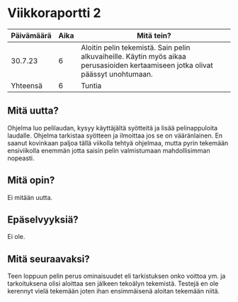 # Viikkoraportti 2

| Päivämäärä |     Aika      |                                     Mitä tein?                                  |
|------------|---------------|---------------------------------------------------------------------------------|
|    30.7.23 |      6      | Aloitin pelin tekemistä. Sain pelin alkuvaiheille. Käytin myös aikaa perusasioiden kertaamiseen jotka olivat päässyt unohtumaan. |
| Yhteensä   |  6           |     Tuntia                                 |

## Mitä uutta?
Ohjelma luo pelilaudan, kysyy käyttäjältä syötteitä ja lisää pelinappuloita laudalle. Ohjelma tarkistaa syötteen ja ilmoittaa jos se on vääränlainen. En saanut kovinkaan paljoa tällä viikolla tehtyä ohjelmaa, mutta pyrin tekemään ensiviikolla enemmän jotta saisin pelin valmistumaan mahdollisimman nopeasti. 

## Mitä opin?
Ei mitään uutta.

## Epäselvyyksiä?
Ei ole.

## Mitä seuraavaksi?
Teen loppuun pelin perus ominaisuudet eli tarkistuksen onko voittoa ym. ja tarkoituksena olisi aloittaa sen jälkeen tekoälyn tekemistä. Testejä en ole kerennyt vielä tekemään joten ihan ensimmäisenä aloitan tekemään niitä.
